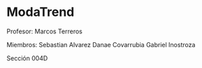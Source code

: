 # ModaTrend
Profesor: Marcos Terreros

Miembros: Sebastian Alvarez 
	      Danae Covarrubia 
	      Gabriel Inostroza 

Sección 004D
